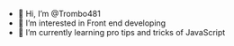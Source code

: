 - 👋 Hi, I’m @Trombo481
- 👀 I’m interested in Front end developing
- 🌱 I’m currently learning pro tips and tricks of JavaScript
 

<!---
Trombo481/Trombo481 is a ✨ special ✨ repository because its `README.md` (this file) appears on your GitHub profile.
You can click the Preview link to take a look at your changes.
--->
